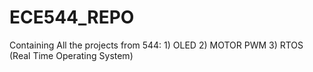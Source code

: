 # ECE544_REPO
Containing All the projects from 544: 1) OLED 2) MOTOR PWM 3) RTOS (Real Time Operating System) 
